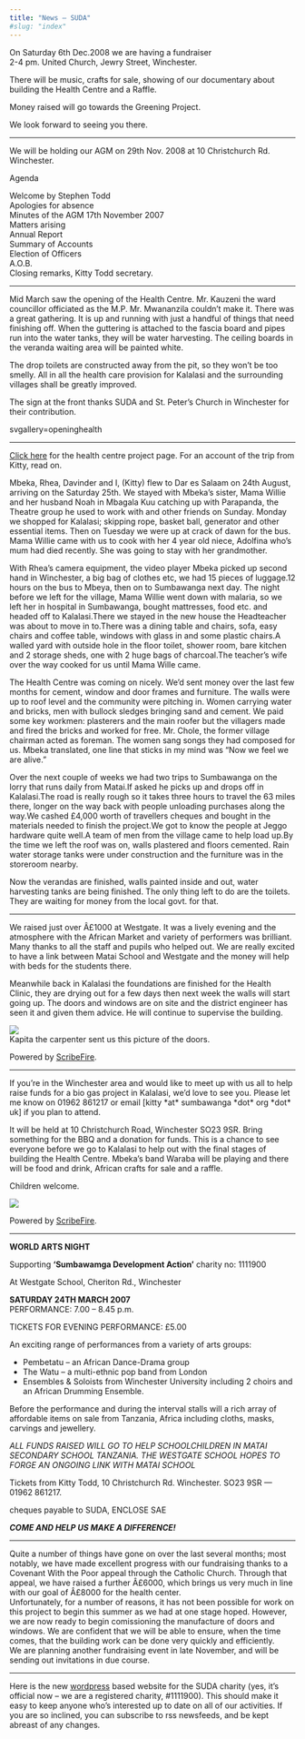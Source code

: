 ```yaml
---
title: "News – SUDA"
#slug: "index"
---
```


On Saturday 6th Dec.2008 we are having a fundraiser  
2-4 pm. United Church, Jewry Street, Winchester.

There will be music, crafts for sale, showing of our documentary about building the Health Centre and a Raffle.

Money raised will go towards the Greening Project.

We look forward to seeing you there.

* * *

We will be holding our AGM on 29th Nov. 2008 at 10 Christchurch Rd. Winchester.

Agenda

Welcome by Stephen Todd  
Apologies for absence  
Minutes of the AGM 17th November 2007  
Matters arising  
Annual Report  
Summary of Accounts  
Election of Officers  
A.O.B.  
Closing remarks, Kitty Todd secretary.

* * *

Mid March saw the opening of the Health Centre. Mr. Kauzeni the ward councillor officiated as the M.P. Mr. Mwananzila couldn’t make it. There was a great gathering. It is up and running with just a handful of things that need finishing off. When the guttering is attached to the fascia board and pipes run into the water tanks, they will be water harvesting. The ceiling boards in the veranda waiting area will be painted white.

The drop toilets are constructed away from the pit, so they won’t be too smelly. All in all the health care provision for Kalalasi and the surrounding villages shall be greatly improved.

The sign at the front thanks SUDA and St. Peter’s Church in Winchester for their contribution.

svgallery=openinghealth

* * *

[Click here](/projects/kalalasi-health-centre/ "Kalalasi Health Centre project page") for the health centre project page. For an account of the trip from Kitty, read on.

Mbeka, Rhea, Davinder and I, (Kitty) flew to Dar es Salaam on 24th August, arriving on the Saturday 25th. We stayed with Mbeka’s sister, Mama Willie and her husband Noah in Mbagala Kuu catching up with Parapanda, the Theatre group he used to work with and other friends on Sunday. Monday we shopped for Kalalasi; skipping rope, basket ball, generator and other essential items. Then on Tuesday we were up at crack of dawn for the bus. Mama Willie came with us to cook with her 4 year old niece, Adolfina who’s mum had died recently. She was going to stay with her grandmother.

With Rhea’s camera equipment, the video player Mbeka picked up second hand in Winchester, a big bag of clothes etc, we had 15 pieces of luggage.12 hours on the bus to Mbeya, then on to Sumbawanga next day. The night before we left for the village, Mama Willie went down with malaria, so we left her in hospital in Sumbawanga, bought mattresses, food etc. and headed off to Kalalasi.There we stayed in the new house the Headteacher was about to move in to.There was a dining table and chairs, sofa, easy chairs and coffee table, windows with glass in and some plastic chairs.A walled yard with outside hole in the floor toilet, shower room, bare kitchen and 2 storage sheds, one with 2 huge bags of charcoal.The teacher’s wife over the way cooked for us until Mama Wille came.

The Health Centre was coming on nicely. We’d sent money over the last few months for cement, window and door frames and furniture. The walls were up to roof level and the community were pitching in. Women carrying water and bricks, men with bullock sledges bringing sand and cement. We paid some key workmen: plasterers and the main roofer but the villagers made and fired the bricks and worked for free. Mr. Chole, the former village chairman acted as foreman. The women sang songs they had composed for us. Mbeka translated, one line that sticks in my mind was “Now we feel we are alive.”

Over the next couple of weeks we had two trips to Sumbawanga on the lorry that runs daily from Matai.If asked he picks up and drops off in Kalalasi.The road is really rough so it takes three hours to travel the 63 miles there, longer on the way back with people unloading purchases along the way.We cashed £4,000 worth of travellers cheques and bought in the materials needed to finish the project.We got to know the people at Jeggo hardware quite well.A team of men from the village came to help load up.By the time we left the roof was on, walls plastered and floors cemented. Rain water storage tanks were under construction and the furniture was in the storeroom nearby.

Now the verandas are finished, walls painted inside and out, water harvesting tanks are being finished. The only thing left to do are the toilets. They are waiting for money from the local govt. for that.

* * *

We raised just over Â£1000 at Westgate. It was a lively evening and the atmosphere with the African Market and variety of performers was brilliant. Many thanks to all the staff and pupils who helped out. We are really excited to have a link between Matai School and Westgate and the money will help with beds for the students there.

Meanwhile back in Kalalasi the foundations are finished for the Health Clinic, they are drying out for a few days then next week the walls will start going up. The doors and windows are on site and the district engineer has seen it and given them advice. He will continue to supervise the building.

![](http://sumbawanga.org.uk/wp-content/clinicdoors.jpg)  
Kapita the carpenter sent us this picture of the doors.

Powered by [ScribeFire](http://scribefire.com/).

* * *

If you’re in the Winchester area and would like to meet up with us all to help raise funds for a bio gas project in Kalalasi, we’d love to see you. Please let me know on 01962 861217 or email \[kitty \*at\* sumbawanga \*dot\* org \*dot\* uk\] if you plan to attend.

It will be held at 10 Christchurch Road, Winchester SO23 9SR. Bring something for the BBQ and a donation for funds. This is a chance to see everyone before we go to Kalalasi to help out with the final stages of building the Health Centre. Mbeka’s band Waraba will be playing and there will be food and drink, African crafts for sale and a raffle.

Children welcome.

![](http://sumbawanga.org.uk/wp-content/DSCF14971.JPG)

Powered by [ScribeFire](http://scribefire.com/).

* * *

**WORLD ARTS NIGHT**

Supporting **‘Sumbawamga Development Action’** charity no: 1111900

At Westgate School, Cheriton Rd., Winchester

**SATURDAY 24TH MARCH 2007**  
PERFORMANCE: 7.00 – 8.45 p.m.

TICKETS FOR EVENING PERFORMANCE: £5.00

An exciting range of performances from a variety of arts groups:

*   Pembetatu – an African Dance-Drama group
*   The Watu – a multi-ethnic pop band from London
*   Ensembles & Soloists from Winchester University including 2 choirs and an African Drumming Ensemble.

Before the performance and during the interval stalls will a rich array of affordable items on sale from Tanzania, Africa including cloths, masks, carvings and jewellery.

_ALL FUNDS RAISED WILL GO TO HELP SCHOOLCHILDREN IN MATAI SECONDARY SCHOOL TANZANIA. THE WESTGATE SCHOOL HOPES TO FORGE AN ONGOING LINK WITH MATAI SCHOOL_

Tickets from Kitty Todd, 10 Christchurch Rd. Winchester. SO23 9SR — 01962 861217.

cheques payable to SUDA, ENCLOSE SAE

_**COME AND HELP US MAKE A DIFFERENCE!**_

* * *

Quite a number of things have gone on over the last several months; most notably, we have made excellent progress with our fundraising thanks to a Covenant With the Poor appeal through the Catholic Church. Through that appeal, we have raised a further Â£6000, which brings us very much in line with our goal of Â£8000 for the health center.  
Unfortunately, for a number of reasons, it has not been possible for work on this project to begin this summer as we had at one stage hoped. However, we are now ready to begin comissioning the manufacture of doors and windows. We are confident that we will be able to ensure, when the time comes, that the building work can be done very quickly and efficiently.  
We are planning another fundraising event in late November, and will be sending out invitations in due course.

* * *

Here is the new [wordpress](http://wordpress.org/) based website for the SUDA charity (yes, it’s official now – we are a registered charity, #1111900). This should make it easy to keep anyone who’s interested up to date on all of our activities. If you are so inclined, you can subscribe to rss newsfeeds, and be kept abreast of any changes.